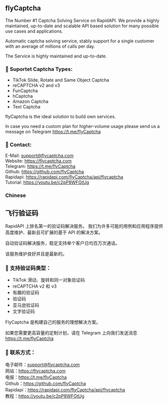 ## flyCaptcha

The Number #1 Captcha Solving Service on RapidAPI. We provide a highly maintained, up-to-date and scalable API based solution for many possible use cases and applications.

Automatic captcha solving service, stably support for a single customer with an average of millions of calls per day.

The Service is highly maintained and up-to-date.

### 🔭 Suportet Captcha Types:

-  TikTok Slide, Rotate and Same Object Captcha
-  reCAPTCHA v2 and v3
-  FunCaptcha
-  hCaptcha
-  Amazon Captcha
-  Text Captcha

flyCaptcha is the ideal solution to build own services.

In case you need a custom plan for higher-volume usage please send us a message on Telegram https://t.me/flyCaptcha

### 💬 Contact:

E-Mail: support@flycaptcha.com <br>
Website: https://flycaptcha.com <br>
Telegram: https://t.me/flyCaptcha <br>
Github: https://github.com/flyCaptcha <br>
Rapidapi: https://rapidapi.com/flyCaptcha/api/flycaptcha <br>
Tutorial: https://youtu.be/c2pP8WFGtUg


### Chinese

## 飞行验证码

RapidAPI 上排名第一的验证码解决服务。 我们为许多可能的用例和应用程序提供高度维护、最新且可扩展的基于 API 的解决方案。

自动验证码解决服务，稳定支持单个客户日均百万次通话。

该服务维护良好并且是最新的。

### 🔭 支持验证码类型：

- TikTok 滑动、旋转和同一对象验证码
- reCAPTCHA v2 和 v3
- 有趣的验证码
- 验证码
- 亚马逊验证码
- 文字验证码

FlyCaptcha 是构建自己的服务的理想解决方案。

如果您需要更高容量的定制计划，请在 Telegram 上向我们发送消息 https://t.me/flyCaptcha

### 💬 联系方式：

电子邮件：support@flycaptcha.com <br>
网站：https://flycaptcha.com <br>
电报：https://t.me/flyCaptcha <br>
Github：https://github.com/flyCaptcha <br>
Rapidapi：https://rapidapi.com/flyCaptcha/api/flycaptcha <br>
教程：https://youtu.be/c2pP8WFGtUg
